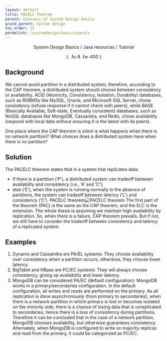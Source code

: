 ```yaml
---
layout: default
title: PACELC Theorem
parent: Glossary of System Design Basics
grand_parent: System design
nav_order: 11
permalink: /systemdesign/basics/pacelc
---
```

<div align="center" markdown="1">
System Design Basics / Java resources / Tutorial

{: .fs-8 .fw-400 }
</div>

## Background
We cannot avoid partition in a distributed system, therefore, according to the CAP theorem, a distributed system should choose between consistency or availability. ACID (Atomicity, Consistency, Isolation, Durability) databases, such as RDBMSs like MySQL, Oracle, and Microsoft SQL Server, chose consistency (refuse response if it cannot check with peers), while BASE (Basically Available, Soft-state, Eventually consistent) databases, such as NoSQL databases like MongoDB, Cassandra, and Redis, chose availability (respond with local data without ensuring it is the latest with its peers).

One place where the CAP theorem is silent is what happens when there is no network partition? What choices does a distributed system have when there is no partition?

## Solution
The PACELC theorem states that in a system that replicates data:

* if there is a partition (‘P’), a distributed system can tradeoff between availability and consistency (i.e., ‘A’ and ‘C’);
* else (‘E’), when the system is running normally in the absence of partitions, the system can tradeoff between latency (‘L’) and consistency (‘C’).
PACELC theorem![PACELC theorem](https://raw.githubusercontent.com/TestJavaDev/java-resources/master/resources/pacelc.png)
The first part of the theorem (PAC) is the same as the CAP theorem, and the ELC is the extension. The whole thesis is assuming we maintain high availability by replication. So, when there is a failure, CAP theorem prevails. But if not, we still have to consider the tradeoff between consistency and latency of a replicated system.

## Examples
1. Dynamo and Cassandra are PA/EL systems: They choose availability over consistency when a partition occurs; otherwise, they choose lower latency.
2. BigTable and HBase are PC/EC systems: They will always choose consistency, giving up availability and lower latency.
3. MongoDB can be considered PA/EC (default configuration): MongoDB works in a primary/secondaries configuration. In the default configuration, all writes and reads are performed on the primary. As all replication is done asynchronously (from primary to secondaries), when there is a network partition in which primary is lost or becomes isolated on the minority side, there is a chance of losing data that is unreplicated to secondaries, hence there is a loss of consistency during partitions. Therefore it can be concluded that in the case of a network partition, MongoDB chooses availability, but otherwise guarantees consistency. Alternately, when MongoDB is configured to write on majority replicas and read from the primary, it could be categorized as PC/EC.